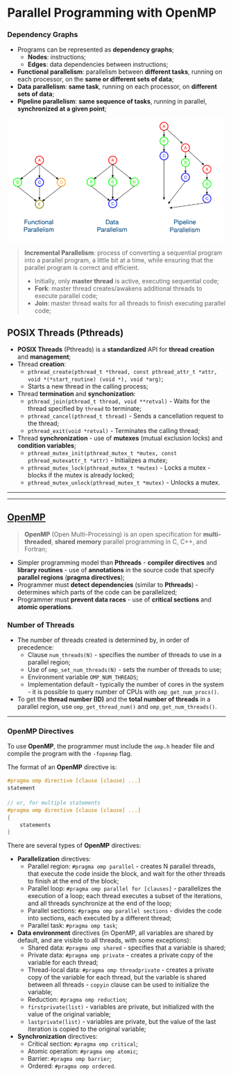 # Parallel Programming with OpenMP

### Dependency Graphs

* Programs can be represented as **dependency graphs**;
  * **Nodes**: instructions;
  * **Edges**: data dependencies between instructions;
* **Functional parallelism**: parallelism between **different tasks**, running on each processor, on the **same or different sets of data**;
* **Data parallelism**: **same task**, running on each processor, on **different sets of data**;
* **Pipeline parallelism**: **same sequence of tasks**, running in parallel, **synchronized at a given point**;

<p align="center">
    <img src="imgs/parallelism-types.png" alt="Parallelism Types" width="500">
</p>

> **Incremental Parallelism**: process of converting a sequential program into a parallel program, a little bit at a time, while ensuring that the parallel program is correct and efficient.
>
> * Initially, only **master thread** is active, executing sequential code;
> * **Fork**: master thread creates/awakens additional threads to execute parallel code;
> * **Join**: master thread waits for all threads to finish executing parallel code;

## POSIX Threads (Pthreads)

* **POSIX Threads** (Pthreads) is a **standardized** API for **thread creation** and **management**;
* Thread **creation**:
  * `pthread_create(pthread_t *thread, const pthread_attr_t *attr, void *(*start_routine) (void *), void *arg)`;
  * Starts a new thread in the calling process;
* Thread **termination** and **synchonization**:
  * `pthread_join(pthread_t thread, void **retval)` - Waits for the thread specified by `thread` to terminate;
  * `pthread_cancel(pthread_t thread)` - Sends a cancellation request to the thread;
  * `pthread_exit(void *retval)` - Terminates the calling thread;
* Thread **synchronization** - use of **mutexes** (mutual exclusion locks) and **condition variables**;
  * `pthread_mutex_init(pthread_mutex_t *mutex, const pthread_mutexattr_t *attr)` - Initializes a mutex;
  * `pthread_mutex_lock(pthread_mutex_t *mutex)` - Locks a mutex - blocks if the mutex is already locked;
  * `pthread_mutex_unlock(pthread_mutex_t *mutex)` - Unlocks a mutex.

---
---

## [OpenMP](https://www.openmp.org/)

> **OpenMP** (Open Multi-Processing) is an open specification for **multi-threaded**, **shared memory** parallel programming in C, C++, and Fortran;

* Simpler programming model than **Pthreads** - **compiler directives** and **library routines** - use of **annotations** in the source code that specify **parallel regions** (**pragma directives**);
* Programmer must **detect dependencies** (similar to **Pthreads**) - determines which parts of the code can be parallelized;
* Programmer must **prevent data races** - use of **critical sections** and **atomic operations**.

### Number of Threads

* The number of threads created is determined by, in order of precedence:
  * Clause `num_threads(N)` - specifies the number of threads to use in a parallel region;	
  * Use of `omp_set_num_threads(N)` - sets the number of threads to use;
  * Environment variable `OMP_NUM_THREADS`;
  * Implementation default - typically the number of cores in the system - it is possible to query number of CPUs with `omp_get_num_procs()`.
* To get the **thread number (ID)** and the **total number of threads** in a parallel region, use `omp_get_thread_num()` and `omp_get_num_threads()`.

---

### OpenMP Directives

To use **OpenMP**, the programmer must include the `omp.h` header file and compile the program with the `-fopenmp` flag.

The format of an **OpenMP** directive is:

```c
#pragma omp directive [clause [clause] ...]
statement

// or, for multiple statements
#pragma omp directive [clause [clause] ...]
{
    statements
}
```

There are several types of **OpenMP** directives:

* **Parallelization** directives:
  * Parallel region: `#pragma omp parallel` -  creates N parallel threads, that execute the code inside the block, and wait for the other threads to finish at the end of the block;
  * Parallel loop: `#pragma omp parallel for [clauses]` - parallelizes the execution of a loop; each thread executes a subset of the iterations, and all threads synchronize at the end of the loop;
  * Parallel sections: `#pragma omp parallel sections` - divides the code into sections, each executed by a different thread;
  * Parallel task: `#pragma omp task`;
* **Data environment** directives (in OpenMP, all variables are shared by default, and are visible to all threads, with some exceptions):
  * Shared data: `#pragma omp shared` - specifies that a variable is shared;
  * Private data: `#pragma omp private` - creates a private copy of the variable for each thread;
  * Thread-local data: `#pragma omp threadprivate` - creates a private copy of the variable for each thread, but the variable is shared between all threads - `copyin` clause can be used to initialize the variable;
  * Reduction: `#pragma omp reduction`;
  * `firstprivate(list)` - variables are private, but initialized with the value of the original variable;
  * `lastprivate(list)` - variables are private, but the value of the last iteration is copied to the original variable;
* **Synchronization** directives:
  * Critical section: `#pragma omp critical`;
  * Atomic operation: `#pragma omp atomic`;
  * Barrier: `#pragma omp barrier`;
  * Ordered: `#pragma omp ordered`.